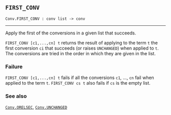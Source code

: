 ## `FIRST_CONV`

``` hol4
Conv.FIRST_CONV : conv list -> conv
```

------------------------------------------------------------------------

Apply the first of the conversions in a given list that succeeds.

`FIRST_CONV [c1,...,cn] t` returns the result of applying to the term
`t` the first conversion `ci` that succeeds (or raises `UNCHANGED`) when
applied to `t`. The conversions are tried in the order in which they are
given in the list.

### Failure

`FIRST_CONV [c1,...,cn] t` fails if all the conversions `c1`, ..., `cn`
fail when applied to the term `t`. `FIRST_CONV cs t` also fails if `cs`
is the empty list.

### See also

[`Conv.ORELSEC`](#Conv.ORELSEC), [`Conv.UNCHANGED`](#Conv.UNCHANGED)
